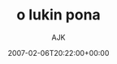 ---
title: 'o lukin pona'
posts: 2
hash: 't664'
author: 'AJK'
date: 2007-02-06T20:22:00+00:00
sources:
  - http://forums.tokipona.org/viewtopic.php%3Ft=664.html
---